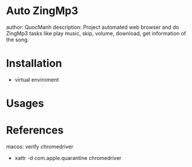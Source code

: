 # Auto ZingMp3
author: QuocManh
description: Project automated web browser and do ZingMp3 tasks like play music,
skip, volume, download, get information of the song.

# Installation
- virtual enviroment

# Usages

# References
macos: verify chromedriver
- xattr -d com.apple.quarantine chromedriver